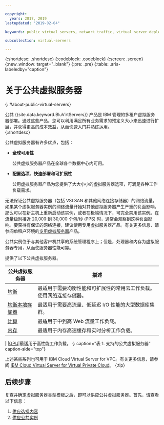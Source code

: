 ```yaml
---

copyright:
  years: 2017, 2019
lastupdated: "2019-02-04"

keywords: public virtual servers, network traffic, virtual server deployment

subcollection: virtual-servers

---
```


{:shortdesc: .shortdesc}
{:codeblock: .codeblock}
{:screen: .screen}
{:new_window: target="_blank"}
{:pre: .pre}
{:table: .aria-labeledby="caption"}

# 关于公共虚拟服务器
{: #about-public-virtual-servers}

公共 {{site.data.keyword.BluVirtServers}} 产品是 IBM 管理的多租户虚拟服务器部署。通过这些产品，您可以利用满足所有业务需求的预定义大小来迅速进行扩展，并获得更高的成本效益，从而快速入门并熟练运用。  
{:shortdesc}

公共虚拟服务器有许多优点，包括：

* **全球可用性**

    公共虚拟服务器产品在全球各个数据中心内可用。

* **配置选项、快速部署和可扩展性**

    公用虚拟服务器产品为您提供了大大小小的虚拟服务器选项，可满足各种工作负载需求。

无法保证公共虚拟服务器（包括 VSI SAN 和其他网络连接存储器）的网络流量。如果某个虚拟服务器实例的网络流量开始对其他虚拟服务器产生严重的负面影响，那么可以在新主机上重新启动该实例，或者在极端情况下，可完全禁用该实例。在流量级别接近 20,000 到 30,000 个包/秒 (PPS) 时，通常会观察到这种负面影响。要获得有保证的网络连接，建议使用专用虚拟服务器产品。有关更多信息，请参阅单租户环境的[专用虚拟服务器](/docs/vsi?topic=virtual-servers-dedicated-virtual-servers)产品。

公共实例位于与其他客户机共享的系统管理程序上；但是，处理器和内存为虚拟服务器专用，从而使服务器性能可靠。

提供了以下公共虚拟服务器。

|公共虚拟服务器|描述|
| ----------------------- | -------------------------------------------------------------------------------------------------------- |
|[均衡](/docs/vsi?topic=virtual-servers-balanced#balanced)|最适用于需要均衡性能和可扩展性的常用云工作负载。使用网络连接存储器。|
|[均衡本地存储器](/docs/vsi?topic=virtual-servers-balanced-local-storage#balanced-local-storage)|最适用于需要高流量、低延迟 I/O 性能的大型数据库集群。|
|[计算](/docs/vsi?topic=virtual-servers-compute#compute)|最适用于中到高 Web 流量工作负载。|
|[内存](/docs/vsi?topic=virtual-servers-memory#memory)|最适用于内存高速缓存和实时分析工作负载。
|
|[GPU](/docs/vsi?topic=virtual-servers-gpu#gpu)|最适用于高性能工作负载。
{: caption="表 1. 支持的公共虚拟服务器" caption-side="top"}

上述某些系列也可用于 IBM Cloud Virtual Server for VPC。有关更多信息，请参阅 [IBM Cloud Virtual Server for Virtual Private Cloud](/docs/vsi-is?topic=virtual-servers-is-gettingstartedvsigen#gettingstartedvsigen)。
{:tip}

## 后续步骤

复查并确定虚拟服务器类型模板之后，即可以供应公共虚拟服务器。首先，请查看以下信息：
1. [供应选择内容](/docs/vsi?topic=virtual-servers-provisioning-selections)
2. [供应公共实例](/docs/vsi?topic=virtual-servers-ordering-vs-public)
